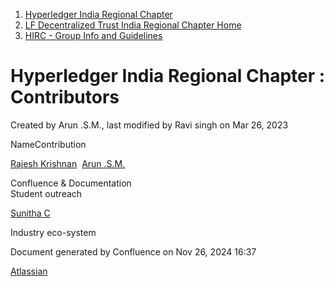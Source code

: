 1. [Hyperledger India Regional Chapter](index.html)
2. [LF Decentralized Trust India Regional Chapter Home](LF-Decentralized-Trust-India-Regional-Chapter-Home_19169282.html)
3. [HIRC - Group Info and Guidelines](HIRC---Group-Info-and-Guidelines_19169402.html)

# Hyperledger India Regional Chapter : Contributors

Created by Arun .S.M., last modified by Ravi singh on Mar 26, 2023

NameContribution

[Rajesh Krishnan](https://lf-hyperledger.atlassian.net/wiki/people/712020:edfbbf83-28be-4c2e-8863-7b0570fb781e?ref=confluence)  [Arun .S.M.](https://lf-hyperledger.atlassian.net/wiki/people/621a0e5097d313006ba7386a?ref=confluence) 

Confluence &amp; Documentation  
Student outreach

[Sunitha C](https://lf-hyperledger.atlassian.net/wiki/people/712020:078135e9-a381-4bb6-9c39-7f5bc0941baf?ref=confluence)

Industry eco-system

Document generated by Confluence on Nov 26, 2024 16:37

[Atlassian](http://www.atlassian.com/)
